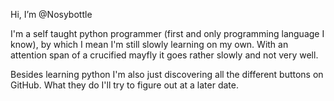 Hi, I’m @Nosybottle

I'm a self taught python programmer (first and only programming language I know), by which I mean I'm still slowly learning on my own. With an attention span of a crucified mayfly it goes rather slowly and not very well.

Besides learning python I'm also just discovering all the different buttons on GitHub. What they do I'll try to figure out at a later date.
